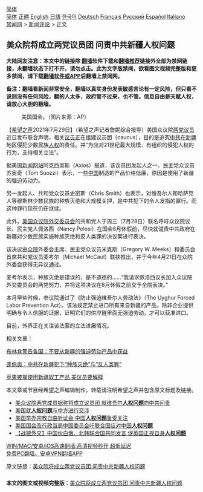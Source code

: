  <!-- 面包屑导航 --> <div class="breadcrumb"><!-- GTranslate: https://gtranslate.io/ -->  <div class="switcher notranslate">  <div class="selected">  <a href="#" onclick="return false;"> 简体</a>  </div>  <div class="option">  <a href="https://www.bannedbook.org" onclick="doGTranslate('zh-CN|zh-CN');jQuery('div.switcher div.selected a').html(jQuery(this).html());return false;" title="简体中文" class="nturl selected"> 简体</a>  <a href="https://www.bannedbook.org/zh-tw/" onclick="doGTranslate('zh-CN|zh-TW');jQuery('div.switcher div.selected a').html(jQuery(this).html());return false;" title="繁體中文" class="nturl"> 正體</a>  <a href="https://www.bannedbook.org/en/" onclick="doGTranslate('zh-CN|en');jQuery('div.switcher div.selected a').html(jQuery(this).html());return false;" title="English" class="nturl"> English</a>  <a href="https://www.bannedbook.org/ja/" onclick="doGTranslate('zh-CN|ja');jQuery('div.switcher div.selected a').html(jQuery(this).html());return false;" title="日本語" class="nturl"> 日語</a>  <a href="https://www.bannedbook.org/ko/" onclick="doGTranslate('zh-CN|ko');jQuery('div.switcher div.selected a').html(jQuery(this).html());return false;" title="한국어" class="nturl"> 한국어</a>  <a href="https://www.bannedbook.org/de/" onclick="doGTranslate('zh-CN|de');jQuery('div.switcher div.selected a').html(jQuery(this).html());return false;" title="Deutsch" class="nturl"> Deutsch</a>  <a href="https://www.bannedbook.org/fr/" onclick="doGTranslate('zh-CN|fr');jQuery('div.switcher div.selected a').html(jQuery(this).html());return false;" title="Français" class="nturl"> Français</a>  <a href="https://www.bannedbook.org/ru/" onclick="doGTranslate('zh-CN|ru');jQuery('div.switcher div.selected a').html(jQuery(this).html());return false;" title="Русский" class="nturl"> Русский</a>  <a href="https://www.bannedbook.org/es/" onclick="doGTranslate('zh-CN|es');jQuery('div.switcher div.selected a').html(jQuery(this).html());return false;" title="Español" class="nturl"> Español</a>  <a href="https://www.bannedbook.org/it/" onclick="doGTranslate('zh-CN|it');jQuery('div.switcher div.selected a').html(jQuery(this).html());return false;" title="Italiano" class="nturl"> Italiano</a>  </div>  </div>      <div class='breadcrumb-sub'><!-- Breadcrumb NavXT 6.3.0 --> <a href="https://www.bannedbook.org/" class="home">禁闻网</a> &gt; <a href="https://www.bannedbook.org/bnews/comments/" class="category">新闻评论</a> &gt; 正文</div></div><h2>美众院将成立两党议员团 问责中共新疆人权问题</h2> <p class="notice"><b>大陆网友注意：本文中的链接除 <a href="https://github.com/bannedbook/fanqiang" >翻墙</a>软件下载和<a href="https://github.com/killgcd/justmysocks/blob/master/README.md">翻墙推荐</a>链接外全部为禁网链接，未翻墙状态下打不开，请勿点击。此为文字版禁闻，欲看图文视频完整版和更多禁闻，请下载<a href="https://github.com/bannedbook/fanqiang">翻墙软件或APP</a>后翻墙上禁闻网。</p><p>备注：翻墙看新闻非常安全，翻墙以真实身份发表敏感言论有一定风险，但只看不说则没有任何风险，翻的人太多，政府管不过来，也不管。信息自由是天赋人权，请放心大胆的翻墙。</b></p>  <div class="entry"> <figure><figcaption>美国国会。（图片来源：AP）</figcaption></figure> <p>【<span class='wp_keywordlink_affiliate'><a href="https://www.soundofhope.org" title="希望之声" target="_blank">希望之声</a></span>2021年7月29日】（希望之声记者詹妮综合报导）美国众议院<a href="https://www.bannedbook.org/bnews/tag/%E4%B8%A4%E5%85%9A%E8%AE%AE%E5%91%98/" class="st_tag internal_tag" rel="tag" title="标签 两党议员 下的日志">两党议员</a>近日发布联合声明，相关<a href="https://www.bannedbook.org/bnews/tag/%e8%ae%ae%e5%91%98/" class="st_tag internal_tag" rel="tag" title="标签 议员 下的日志">议员</a>正在组建议员团（caucus），目的是追究<a href="https://www.bannedbook.org/bnews/tag/%e4%b8%ad%e5%85%b1/" class="st_tag internal_tag" rel="tag" title="标签 中共 下的日志">中共</a>在<a href="https://www.bannedbook.org/bnews/tag/%e6%96%b0%e7%96%86/" class="st_tag internal_tag" rel="tag" title="标签 新疆 下的日志">新疆</a>地区侵犯少数民族<a href="https://www.bannedbook.org/bnews/tag/%e4%ba%ba%e6%9d%83/" class="st_tag internal_tag" rel="tag" title="标签 人权 下的日志">人权</a>的责任。并“为应对21世纪最大规模、有组织的侵犯人权的行为，支持相关立法”。</p> <p>据美国<span class='wp_keywordlink_affiliate'><a href="https://www.bannedbook.org/" title="新闻网站">新闻网站</a></span>阿克西奥斯（Axios）报道，该议员团发起人之一、民主党众议员苏奥奇（Tom Suozzi）表示，一些<span class='wp_keywordlink_affiliate'><a href="https://www.bannedbook.org/" title="中国" target="_blank">中国</a></span>制造的产品价格低廉，原因是使用了新疆的强迫劳动力。</p> <p>另一发起人、共和党众议员史密斯（Chris Smith）也表示，对维吾尔人和哈萨克人等穆斯林少数民族的种族灭绝和大规模关押，是中共犯下的令人发指的罪行。而这种罪行现在仍在继续。</p>  <p>此外，<span class='wp_keywordlink'><a href="https://www.bannedbook.org/forum2/topic1218.html" title="美國眾議院外交委員會： 世界共產主義戰略戰術報告書 （美國新聞處 1948）" target="_blank">美国众议院外交委员会</a></span>的共和党人于周三（7月28日）联名呼吁众议院议长、民主党人佩洛西（Nancy Pelosi）在国会8月休假前，尽快就谴责中共政府在新疆对少数民族实施种族灭绝和反人类罪的决议案进行表决。</p> <p>该决议由<a href="https://www.bannedbook.org/bnews/tag/%E4%BC%97%E9%99%A2/" class="st_tag internal_tag" rel="tag" title="标签 众院 下的日志">众院</a>外委会主席、民主党众议员米克斯（Gregory W. Meeks）和委员会首席共和党议员麦考尔（Michael McCaul）联袂推出，并于今年4月21日在众院外委会获得无异议通过。</p> <p>麦考尔表示，种族灭绝是错误的，是不道德的……“我请求佩洛西议长加入众议院外交委员会的两党努力，并将这项决议在8月休假之前交予全院表决。”</p>  <p>本月早些时候，参议院通过了《防止强迫维吾尔人劳动法》（The Uyghur Forced Labor Prevention Act）。该法规定禁止进口所有来自新疆的产品，除非企业提供明确与令人信服的证据，证明它们的供应链里面无强迫劳动，才可以获准进口。</p> <p>目前，外界正在关注该法案的立法进展情况。</p> <p>相关文章：</p>  <p><a href="https://www.soundofhope.org/post/519014">布林肯警告各国：不要从新疆的强迫劳动产品中获益</a></p> <p><a href="https://www.soundofhope.org/post/465497">蓬佩奥：中共在新疆犯下“种族灭绝”与“反人类罪”</a></p> <p><a href="https://www.soundofhope.org/post/504743">苹果被揭使用新疆奴工产品 美议员要解释</a></p>  <p>本文章或节目经希望之声编辑制作，转载请注明希望之声并包含原文标题及链接。 </p> <ul class='op-related-articles' title='相关阅读'> <li><a href='https://www.bannedbook.org/bnews/renquan/20210729/1596467.html' target='_blank'>美众议院两党成员据称将成立议员团 就维吾尔<b>人权问题</b>向中共问责</a></li> <li><a href='https://www.bannedbook.org/bnews/ssgc/20210727/1594775.html' target='_blank'>美国就<b>人权问题</b>与中方进行交涉</a></li> <li><a href='https://www.bannedbook.org/bnews/baitai/20210715/1587526.html' target='_blank'>美国举办宗教自由听证会 中国<b>人权问题</b>备受关注</a></li> <li><a href='https://www.bannedbook.org/bnews/headline/20210702/1578542.html' target='_blank'>美国国会及行政当局中国委员会吁联合国应对中国<b>人权问题</b></a></li> <li><a href='https://www.bannedbook.org/bnews/headline/20210701/1578225.html' target='_blank'>【战狼外交】中国伙白俄、北韩联合国共同发言 促英国正视自身<b>人权问题</b></a></li> </ul> <p class="texttj"> <a href="https://github.com/bannedbook/fanqiang/wiki/V2ray%E6%9C%BA%E5%9C%BA" target="_blank">WIN/MAC/安卓/iOS高速翻墙:高清视频秒开,超低延迟</a><br/> <a href="https://github.com/bannedbook/fanqiang/wiki/%E7%A6%81%E9%97%BB%E7%BD%91%E5%AE%89%E5%8D%93%E7%BF%BB%E5%A2%99%E6%96%B0%E9%97%BBAPP" target="_blank">免费PC翻墙、安卓VPN翻墙APP</a></p><p>原文链接：<a class="src_link"  href="https://www.soundofhope.org/post/530423" target="_blank">美众院将成立两党议员团 问责中共新疆人权问题</a></p><a name='sharetosocial'></a>  <div style="margin-bottom:5px;padding-bottom:5px;clear:both"> <div id="archive-pix-1" class="banner-ads"> <!-- AuctionX Display platform tag START --> <div id="26318x728x90x621x_ADSLOT2" clicktrack="%%CLICK_URL_ESC%%"></div> <!-- AuctionX Display platform tag END --> </div> <div id="archive-pix-2" class="banner-ads"> <!-- AuctionX Display platform tag START --> <div id="26315x300x250x621x_ADSLOT2" clicktrack="%%CLICK_URL_ESC%%"></div> <!-- AuctionX Display platform tag END --> </div> </div>  <div id="archive-pix-1" class="banner-ads"> <!-- AuctionX Display platform tag START --> <div id="26318x728x90x621x_ADSLOT3" clicktrack="%%CLICK_URL_ESC%%"></div> <!-- AuctionX Display platform tag END --> </div> <div><b>本文的图文或视频完整版</b>：<a href='https://www.bannedbook.org/bnews/comments/20210729/1596623.html'>美众院将成立两党议员团 问责中共新疆人权问题</a></div>  </div><!--END ENTRY--> 